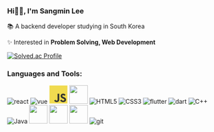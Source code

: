 <h3>Hi👋🏻, I'm Sangmin Lee</h3>

📚 A backend developer studying in South Korea

✨ Interested in <b>Problem Solving, Web Development</b>


<a href="https://solved.ac/cjstkd2866/" target="_blank">
        <img src="http://mazassumnida.wtf/api/v2/generate_badge?boj=cjstkd2866" alt="Solved.ac Profile" style="height: 170px;">
</a>



<h3>Languages and Tools:</h3>
<p> 
<img src="https://cdn.jsdelivr.net/gh/devicons/devicon@latest/icons/react/react-original.svg" alt="react" width="43" height="43"/> 
<img src="https://cdn.jsdelivr.net/gh/devicons/devicon@latest/icons/vuejs/vuejs-original.svg" alt="vue" width="43" height="43"/>
<img src="https://raw.githubusercontent.com/devicons/devicon/master/icons/javascript/javascript-original.svg" alt="javascript" width="43" height="43"/>   
<img src="https://cdn.jsdelivr.net/gh/devicons/devicon@latest/icons/typescript/typescript-original.svg" width="43" height="43"/>
<img src="https://cdn.jsdelivr.net/gh/devicons/devicon/icons/html5/html5-original.svg" alt="HTML5" width="43" height="43"/>
<img src="https://cdn.jsdelivr.net/gh/devicons/devicon/icons/css3/css3-original.svg" alt="CSS3" width="43" height="43"/>    
<img src="https://cdn.jsdelivr.net/gh/devicons/devicon/icons/flutter/flutter-original.svg" alt="flutter" width="43" height="43"/>
<img src="https://cdn.jsdelivr.net/gh/devicons/devicon/icons/dart/dart-original.svg" alt="dart" width="43" height="43" /> 
<img src="https://cdn.jsdelivr.net/gh/devicons/devicon/icons/cplusplus/cplusplus-original.svg" alt="C++" width="43" height="43"/>
<img src="https://cdn.jsdelivr.net/gh/devicons/devicon/icons/java/java-original.svg" alt="Java" width="43" height="43"/>
<img src="https://cdn.jsdelivr.net/gh/devicons/devicon@latest/icons/mysql/mysql-original.svg" width="43" height="43"/>
<img src="https://cdn.jsdelivr.net/gh/devicons/devicon/icons/figma/figma-original.svg" width="43" height="43" />
<img src="https://cdn.jsdelivr.net/gh/devicons/devicon/icons/firebase/firebase-plain.svg" width="43" height="43" />
<img src="https://www.vectorlogo.zone/logos/git-scm/git-scm-icon.svg" alt="git" width="43" height="43"/> 
</p>
